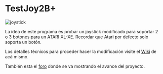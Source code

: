 # TestJoy2B+

![joystick](https://github.com/ascrnet/TestJoy2B/blob/master/img/testjoy2b.png)

La idea de este programa es probar un joystick modificado para soportar 2 o 3 botones para un ATARI XL-XE. Recordar que Atari por defecto solo soporta un botón.

Los detalles técnicos para proceder hacer la modificación visite el [Wiki](../../wiki) de acá mismo.

También esta el [foro](http://www.atariware.cl/aw/foro/viewtopic.php?f=4&t=3156) donde se va mostrando el avance del proyecto.

